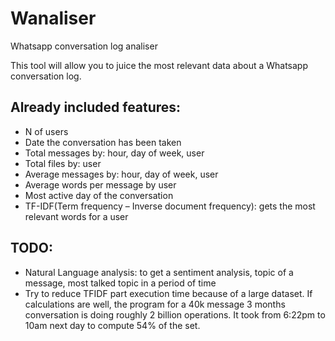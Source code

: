 # Wanaliser
Whatsapp conversation log analiser

This tool will allow you to juice the most relevant data about a Whatsapp conversation log.

## Already included features:
- N of users
- Date the conversation has been taken
- Total messages by: hour, day of week, user
- Total files by: user
- Average messages by: hour, day of week, user
- Average words per message by user
- Most active day of the conversation
- TF-IDF(Term frequency – Inverse document frequency): gets the most relevant words for a user

## TODO:
- Natural Language analysis: to get a sentiment analysis, topic of a message, most talked topic in a period of time
- Try to reduce TFIDF part execution time because of a large dataset. If calculations are well, the program for a 40k message 3 months conversation is doing roughly 2 billion operations. It took from 6:22pm to 10am next day to compute 54% of the set.

